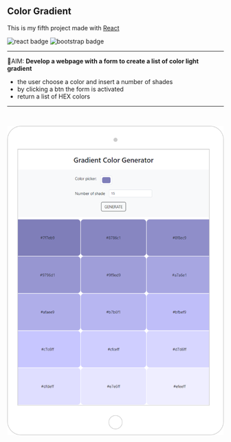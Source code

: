 
## Color Gradient
This is my fifth project made with <a href="https://react.dev/"> React </a>


<img src="https://img.shields.io/badge/REACT-%5E18.2.0-blue" alt="react badge" /> <img src="https://img.shields.io/badge/Bootstrap-^5.2.2-blueviolet " alt="bootstrap badge"/>

<hr/>

📌AIM: **Develop a webpage with a form to create a list of color light gradient**
- the user choose a color and insert a number of shades
- by clicking a btn the form is activated 
- return a list of HEX colors


<hr/>


<br/>

<p align="center">
 <img src="public/react-color-gradient-ipad.png" alt="cover img" width="600"/>  
</p>
<br/>
